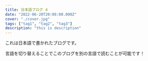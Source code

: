 ```yaml
---
title: 日本語ブログ 4
date: "2022-06-20T20:08:00.000Z"
cover: "./cover.jpg"
tags: ["tag1", "tag2", "tag3"]
description: "this is description"
---
```


これは日本語で書かれたブログです。

言語を切り替えることでこのブログを別の言語で読むことが可能です！
